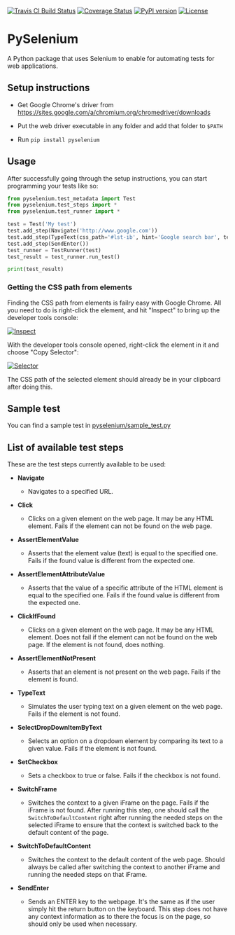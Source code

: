 [![Travis CI Build Status](https://travis-ci.org/felipefiali/PySelenium.svg?branch=master)](https://travis-ci.org/felipefiali/PySelenium)
[![Coverage Status](https://coveralls.io/repos/github/felipefiali/PySelenium/badge.svg)](https://coveralls.io/github/felipefiali/PySelenium)
[![PyPI version](https://badge.fury.io/py/PySelenium.svg)](https://badge.fury.io/py/PySelenium)
[![License](https://img.shields.io/github/license/felipefiali/pyselenium.svg)](./LICENSE)

# PySelenium 
A Python package that uses Selenium to enable for automating tests for web applications.

## Setup instructions

* Get Google Chrome's driver from https://sites.google.com/a/chromium.org/chromedriver/downloads

* Put the web driver executable in any folder and add that folder to `$PATH`

* Run `pip install pyselenium` 

## Usage

After successfully going through the setup instructions, you can start programming your tests like so:

```python
from pyselenium.test_metadata import Test
from pyselenium.test_steps import *
from pyselenium.test_runner import *

test = Test('My test')
test.add_step(Navigate('http://www.google.com'))
test.add_step(TypeText(css_path='#lst-ib', hint='Google search bar', text='Automating a Google search'))
test.add_step(SendEnter())
test_runner = TestRunner(test)
test_result = test_runner.run_test()

print(test_result)
```

### Getting the CSS path from elements

Finding the CSS path from elements is failry easy with Google Chrome. All you need to do is right-click the element, and hit "Inspect" to bring up the developer tools console:

[![Inspect](https://github.com/felipefiali/PySelenium/blob/master/images/Inspect.gif)](https://github.com/felipefiali/PySelenium/blob/master/images/Inspect.gif)

With the developer tools console opened, right-click the element in it and choose "Copy Selector":

[![Selector](https://github.com/felipefiali/PySelenium/blob/master/images/Selector.gif)](https://github.com/felipefiali/PySelenium/blob/master/images/Selector.gif)

The CSS path of the selected element should already be in your clipboard after doing this.

## Sample test

You can find a sample test in [pyselenium/sample_test.py](https://github.com/felipefiali/PySelenium/blob/master/pyselenium/sample_test.py)

## List of available test steps

These are the test steps currently available to be used:

* **Navigate**
    * Navigates to a specified URL.
    
* **Click**
    * Clicks on a given element on the web page. It may be any HTML element. Fails if the element can not be found on the web page.

* **AssertElementValue**
    * Asserts that the element value (text) is equal to the specified one. Fails if the found value is different from the expected one.

* **AssertElementAttributeValue**
    * Asserts that the value of a specific attribute of the HTML element is equal to the specified one. Fails if the found value is different from the expected one.

* **ClickIfFound**
    * Clicks on a given element on the web page. It may be any HTML element. Does not fail if the element can not be found on the web page. If the element is not found, does nothing.

* **AssertElementNotPresent**
    * Asserts that an element is not present on the web page. Fails if the element is found.

* **TypeText**
    * Simulates the user typing text on a given element on the web page. Fails if the element is not found.

* **SelectDropDownItemByText**
    * Selects an option on a dropdown element by comparing its text to a given value. Fails if the element is not found.

* **SetCheckbox**
    * Sets a checkbox to true or false. Fails if the checkbox is not found.

* **SwitchFrame**
    * Switches the context to a given iFrame on the page. Fails if the iFrame is not found. After running this step, one should call the `SwitchToDefaultContent` right after running the needed steps on the selected iFrame to ensure that the context is switched back to the default content of the page.

* **SwitchToDefaultContent**
    * Switches the context to the default content of the web page. Should always be called after switching the context to another iFrame and running the needed steps on that iFrame.

* **SendEnter**
    * Sends an ENTER key to the webpage. It's the same as if the user simply hit the return button on the keyboard. This step does not have any context information as to there the focus is on the page, so should only be used when necessary.